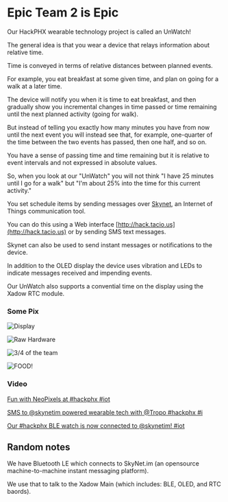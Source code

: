#  Epic Team 2 is Epic 

Our HackPHX wearable technology project is called an UnWatch!

The general idea is that you wear a device that relays information about relative time.

Time is conveyed in terms of relative distances between planned events.  

For example, you eat breakfast at some given time, and plan on going for a walk at a later time.

The device will notify you when it is time to eat breakfast, and then gradually show you incremental changes in time passed or time remaining until the next planned activity (going for walk).

But instead of telling you exactly how many minutes you have from now until the next event you will instead see that, for example, one-quarter of the time between the two events has passed, then one half, and  so on.


You have a sense of passing time and time remaining but it is relative to event intervals and not expressed in absolute values.

So, when you look at our "UnWatch" you will not think "I have 25 minutes until I go for a walk" but "I'm about 25% into the time for this current activity."

You set schedule items by sending messages over [Skynet](http://skynet.im), an Internet of Things communication tool.

You can do this using a Web interface [http://hack.tacio.us](http://hack.tacio.us) or by sending SMS text messages.

Skynet can also be used to send instant messages or notifications to the device.

In addition to the OLED display the device uses vibration and LEDs to indicate messages received and impending events.

Our UnWatch also supports a convential time on the display using the Xadow RTC module.


### Some Pix ###

![Display](https://pbs.twimg.com/media/BeThQSNCcAAEfyj.jpg)


![Raw Hardware](https://pbs.twimg.com/media/BeR6ZfvIUAAKs-_.jpg)

![3/4 of the team](https://pbs.twimg.com/media/BeO6KyPCAAAvHiV.jpg)

![FOOD!](https://pbs.twimg.com/media/BeS5_GyCAAAzG6g.jpg)

### Video ###


[Fun with NeoPixels at #hackphx #iot](https://vine.co/v/hl62qTdbnFh)


[SMS to @skynetim powered wearable tech with @Tropo #hackphx #i](http://www.youtube.com/watch?v=7b0JJWoUjaQ&feature=youtu.be)

[Our #hackphx BLE watch is now connected to @skynetim! #iot](http://www.youtube.com/watch?v=IBNoSB_bac4&list=UUBMdqdAbjJjE9LvMjVpiwUw&feature=c4-overview)

## Random notes

We have Bluetooth LE which connects to SkyNet.im (an opensource machine-to-machine instant messaging platform).

We use that to talk to the Xadow Main (which includes: BLE, OLED, and RTC baords).








